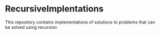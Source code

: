 # RecursiveImplentations
This repository contains implementations of solutions to problems that can be solved using recursion

